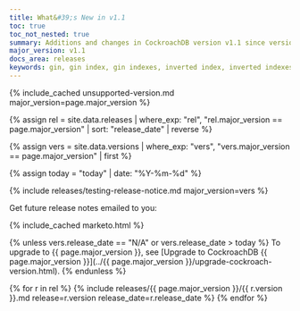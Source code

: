 ```yaml
---
title: What&#39;s New in v1.1
toc: true
toc_not_nested: true
summary: Additions and changes in CockroachDB version v1.1 since version v1.0
major_version: v1.1
docs_area: releases
keywords: gin, gin index, gin indexes, inverted index, inverted indexes, accelerated index, accelerated indexes
---
```


{% include_cached unsupported-version.md major_version=page.major_version %}

{% assign rel = site.data.releases | where_exp: "rel", "rel.major_version == page.major_version" | sort: "release_date" | reverse %}

{% assign vers = site.data.versions | where_exp: "vers", "vers.major_version == page.major_version" | first %}

{% assign today = "today" | date: "%Y-%m-%d" %}

{% include releases/testing-release-notice.md major_version=vers %}

Get future release notes emailed to you:

{% include_cached marketo.html %}

{% unless vers.release_date == "N/A" or vers.release_date > today %}
To upgrade to {{ page.major_version }}, see [Upgrade to CockroachDB {{ page.major_version }}](../{{ page.major_version }}/upgrade-cockroach-version.html).
{% endunless %}

{% for r in rel %}
{% include releases/{{ page.major_version }}/{{ r.version }}.md release=r.version release_date=r.release_date %}
{% endfor %}
